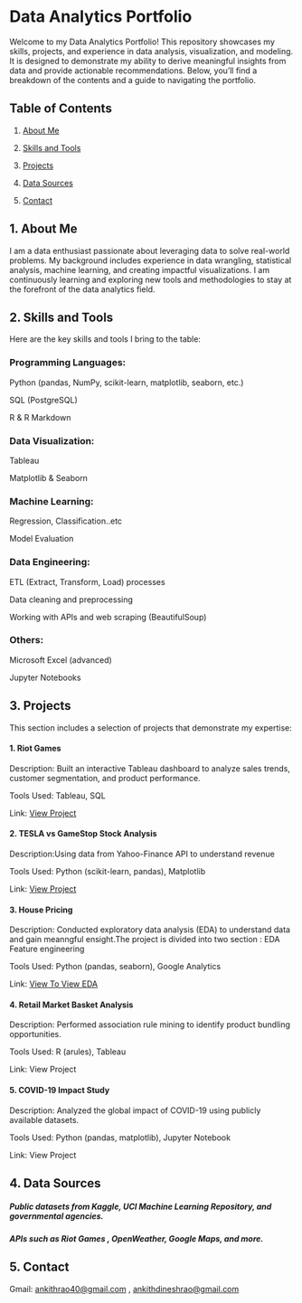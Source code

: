 # __Data Analytics Portfolio__

Welcome to my Data Analytics Portfolio! This repository showcases my skills, projects, and experience in data analysis, visualization, and modeling. It is designed to demonstrate my ability to derive meaningful insights from data and provide actionable recommendations. Below, you’ll find a breakdown of the contents and a guide to navigating the portfolio.

## __Table of Contents__

1. [About Me](#1-about-me)
   
2. [Skills and Tools](#2-skills-and-tools)
   
3. [Projects](#3-projects)
   
4. [Data Sources](#4-data-sources)

5. [Contact](#5-contact)



## 1. About Me

I am a data enthusiast passionate about leveraging data to solve real-world problems. My background includes experience in data wrangling, statistical analysis, machine learning, and creating impactful visualizations. I am continuously learning and exploring new tools and methodologies to stay at the forefront of the data analytics field.

## 2. Skills and Tools

Here are the key skills and tools I bring to the table:

### Programming Languages:

Python (pandas, NumPy, scikit-learn, matplotlib, seaborn, etc.)

SQL (PostgreSQL)

R & R Markdown

### Data Visualization:

Tableau

Matplotlib & Seaborn

### Machine Learning:

Regression, Classification..etc 

Model Evaluation 

### Data Engineering:

ETL (Extract, Transform, Load) processes

Data cleaning and preprocessing

Working with APIs and web scraping (BeautifulSoup)

### Others:

Microsoft Excel (advanced)

Jupyter Notebooks 

## 3. Projects

This section includes a selection of projects that demonstrate my expertise:

#### 1. Riot Games 

Description: Built an interactive Tableau dashboard to analyze sales trends, customer segmentation, and product performance.

Tools Used: Tableau, SQL

Link: [View Project]()

#### 2. TESLA vs GameStop Stock Analysis

Description:Using data from Yahoo-Finance API to understand revenue 

Tools Used: Python (scikit-learn, pandas), Matplotlib

Link: [View Project](Project/TESLAvsGME_stock_analysis)

#### 3. House Pricing 

Description: Conducted exploratory data analysis (EDA) to understand data and gain meanngful ensight.The project is divided into two section : EDA 
          Feature engineering 

Tools Used: Python (pandas, seaborn), Google Analytics

Link: [View To View EDA](Project/House_Pricing/House_pricing.ipynb)

#### 4. Retail Market Basket Analysis

Description: Performed association rule mining to identify product bundling opportunities.

Tools Used: R (arules), Tableau

Link: View Project

#### 5. COVID-19 Impact Study

Description: Analyzed the global impact of COVID-19 using publicly available datasets.

Tools Used: Python (pandas, matplotlib), Jupyter Notebook

Link: View Project

## 4. Data Sources

#####  Public datasets from Kaggle, UCI Machine Learning Repository, and governmental agencies.
##### APIs such as Riot Games , OpenWeather, Google Maps, and more.

## 5. Contact

Gmail:  [ankithrao40@gmail.com](mailto:ankithrao40@gmail.com)
, [ankithdineshrao@gmail.com](mailto:ankithdineshrao@gmail.com)
